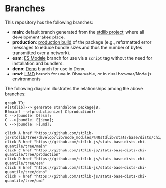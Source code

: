 <!--

@license Apache-2.0

Copyright (c) 2022 The Stdlib Authors.

Licensed under the Apache License, Version 2.0 (the "License");
you may not use this file except in compliance with the License.
You may obtain a copy of the License at

    http://www.apache.org/licenses/LICENSE-2.0

Unless required by applicable law or agreed to in writing, software
distributed under the License is distributed on an "AS IS" BASIS,
WITHOUT WARRANTIES OR CONDITIONS OF ANY KIND, either express or implied.
See the License for the specific language governing permissions and
limitations under the License.

-->

# Branches

This repository has the following branches:

-   **main**: default branch generated from the [stdlib project][stdlib-url], where all development takes place.
-   **production**: [production build][production-url] of the package (e.g., reformatted error messages to reduce bundle sizes and thus the number of bytes transmitted over a network).
-   **esm**: [ES Module][esm-url] branch for use via a `script` tag without the need for installation and bundlers.
-   **deno**: [Deno][deno-url] branch for use in Deno.
-   **umd**: [UMD][umd-url] branch for use in Observable, or in dual browser/Node.js environments.

The following diagram illustrates the relationships among the above branches:

```mermaid
graph TD;
A[stdlib]-->|generate standalone package|B;
B[main] -->|productionize| C[production];
C -->|bundle| D[esm];
C -->|bundle| E[deno];
C -->|bundle| F[umd];

click A href "https://github.com/stdlib-js/stdlib/tree/develop/lib/node_modules/%40stdlib/stats/base/dists/chi/quantile"
click B href "https://github.com/stdlib-js/stats-base-dists-chi-quantile/tree/main"
click C href "https://github.com/stdlib-js/stats-base-dists-chi-quantile/tree/production"
click D href "https://github.com/stdlib-js/stats-base-dists-chi-quantile/tree/esm"
click E href "https://github.com/stdlib-js/stats-base-dists-chi-quantile/tree/deno"
click F href "https://github.com/stdlib-js/stats-base-dists-chi-quantile/tree/umd"
```

[stdlib-url]: https://github.com/stdlib-js/stdlib/tree/develop/lib/node_modules/%40stdlib/stats/base/dists/chi/quantile
[production-url]: https://github.com/stdlib-js/stats-base-dists-chi-quantile/tree/production
[deno-url]: https://github.com/stdlib-js/stats-base-dists-chi-quantile/tree/deno
[umd-url]: https://github.com/stdlib-js/stats-base-dists-chi-quantile/tree/umd
[esm-url]: https://github.com/stdlib-js/stats-base-dists-chi-quantile/tree/esm